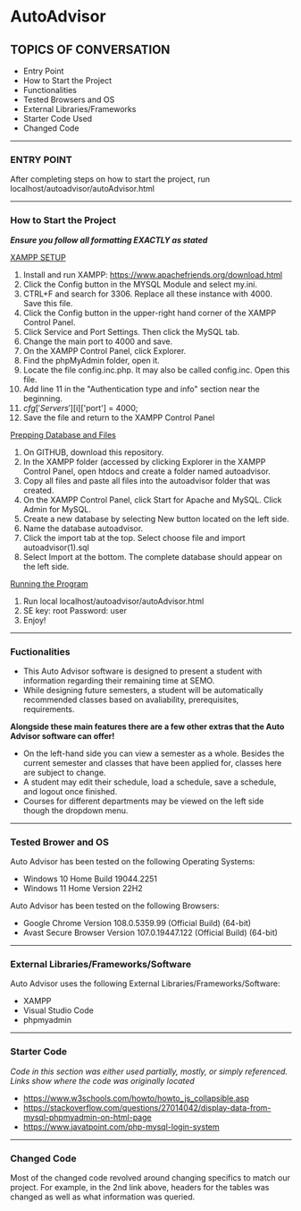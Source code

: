 # AutoAdvisor

## TOPICS OF CONVERSATION
* Entry Point
* How to Start the Project
* Functionalities
* Tested Browsers and OS
* External Libraries/Frameworks
* Starter Code Used
* Changed Code

---
### ENTRY POINT
  After completing steps on how to start the project, run
  localhost/autoadvisor/autoAdvisor.html
  
---
### How to Start the Project
***Ensure you follow all formatting EXACTLY as stated***

<ins>XAMPP SETUP</ins>
1. Install and run XAMPP: https://www.apachefriends.org/download.html
2. Click the Config button in the MYSQL Module and select my.ini.
3. CTRL+F and search for 3306. Replace all these instance with 4000. Save this file.
4. Click the Config button in the upper-right hand corner of the XAMPP Control Panel.
5. Click Service and Port Settings. Then click the MySQL tab. 
6. Change the main port to 4000 and save.
7. On the XAMPP Control Panel, click Explorer.
8. Find the phpMyAdmin folder, open it.
9. Locate the file config.inc.php. It may also be called config.inc. Open this file.
10. Add line 11 in the "Authentication type and info" section near the beginning.
11. $cfg['Servers'][$i]['port'] = 4000;
12. Save the file and return to the XAMPP Control Panel

<ins>Prepping Database and Files</ins>
1. On GITHUB, download this repository.
2. In the XAMPP folder (accessed by clicking Explorer in the XAMPP Control Panel, open htdocs and create a folder named autoadvisor.
3. Copy all files and paste all files into the autoadvisor folder that was created.
4. On the XAMPP Control Panel, click Start for Apache and MySQL. Click Admin for MySQL.
5. Create a new database by selecting New button located on the left side.
6. Name the database autoadvisor.
7. Click the import tab at the top. Select choose file and import autoadvisor(1).sql
8. Select Import at the bottom. The complete database should appear on the left side.

<ins>Running the Program</ins>
1. Run local localhost/autoadvisor/autoAdvisor.html
2. SE key: root    Password: user
3. Enjoy!

---
### Fuctionalities

* This Auto Advisor software is designed to present a student with information regarding their remaining time at SEMO.
* While designing future semesters, a student will be automatically recommended classes based on avaliability, prerequisites, requirements.

**Alongside these main features there are a few other extras that the Auto Advisor software can offer!**
* On the left-hand side you can view a semester as a whole. Besides the current semester and classes that have been applied for, classes here are subject to change.
* A student may edit their schedule, load a schedule, save a schedule, and logout once finished.
* Courses for different departments may be viewed on the left side though the dropdown menu.

---
### Tested Brower and OS

Auto Advisor has been tested on the following Operating Systems:
* Windows 10 Home Build 19044.2251
* Windows 11 Home Version 22H2

Auto Advisor has been tested on the following Browsers:
* Google Chrome Version 108.0.5359.99 (Official Build) (64-bit)
* Avast Secure Browser Version 107.0.19447.122 (Official Build) (64-bit)

---
### External Libraries/Frameworks/Software

Auto Advisor uses the following External Libraries/Frameworks/Software:
* XAMPP
* Visual Studio Code
* phpmyadmin

---
### Starter Code
*Code in this section was either used partially, mostly, or simply referenced. Links show where the code was originally located*
* https://www.w3schools.com/howto/howto_js_collapsible.asp
* https://stackoverflow.com/questions/27014042/display-data-from-mysql-phpmyadmin-on-html-page
* https://www.javatpoint.com/php-mysql-login-system

---
### Changed Code
Most of the changed code revolved around changing specifics to match our project.
For example, in the 2nd link above, headers for the tables was changed as well as what information was queried.
